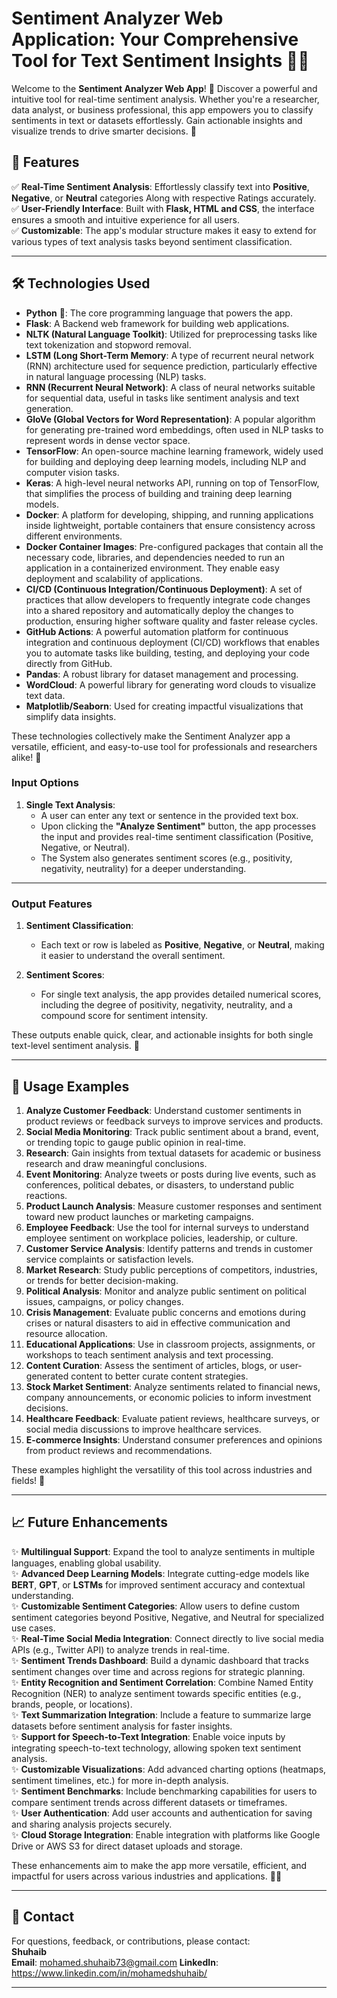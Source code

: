 # Sentiment Analyzer Web Application: Your Comprehensive Tool for Text Sentiment Insights 🎯💡

Welcome to the **Sentiment Analyzer Web App**! 🎉 Discover a powerful and intuitive tool for real-time sentiment analysis. Whether you're a researcher, data analyst, or business professional, this app empowers you to classify sentiments in text or datasets effortlessly. Gain actionable insights and visualize trends to drive smarter decisions. 🚀

## 📖 **Features**

✅ **Real-Time Sentiment Analysis**: Effortlessly classify text into **Positive**, **Negative**, or **Neutral** categories Along with respective Ratings accurately.  
✅ **User-Friendly Interface**: Built with **Flask, HTML and CSS**, the interface ensures a smooth and intuitive experience for all users.  
✅ **Customizable**: The app's modular structure makes it easy to extend for various types of text analysis tasks beyond sentiment classification.  

---

## 🛠️ **Technologies Used**

- **Python** 🐍: The core programming language that powers the app.  
- **Flask**: A Backend web framework for building web applications.  
- **NLTK (Natural Language Toolkit)**: Utilized for preprocessing tasks like text tokenization and stopword removal.
- **LSTM (Long Short-Term Memory**: A type of recurrent neural network (RNN) architecture used for sequence prediction, particularly effective in natural language processing (NLP) tasks.
- **RNN (Recurrent Neural Network)**: A class of neural networks suitable for sequential data, useful in tasks like sentiment analysis and text generation.
- **GloVe (Global Vectors for Word Representation)**: A popular algorithm for generating pre-trained word embeddings, often used in NLP tasks to represent words in dense vector space.
- **TensorFlow**: An open-source machine learning framework, widely used for building and deploying deep learning models, including NLP and computer vision tasks.
- **Keras**: A high-level neural networks API, running on top of TensorFlow, that simplifies the process of building and training deep learning models.
- **Docker**: A platform for developing, shipping, and running applications inside lightweight, portable containers that ensure consistency across different environments.
- **Docker Container Images**: Pre-configured packages that contain all the necessary code, libraries, and dependencies needed to run an application in a containerized environment. They enable easy deployment and scalability of applications.
- **CI/CD (Continuous Integration/Continuous Deployment)**: A set of practices that allow developers to frequently integrate code changes into a shared repository and automatically deploy the changes to production, ensuring higher software quality and faster release cycles.
- **GitHub Actions**: A powerful automation platform for continuous integration and continuous deployment (CI/CD) workflows that enables you to automate tasks like building, testing, and deploying your code directly from GitHub.
- **Pandas**: A robust library for dataset management and processing.  
- **WordCloud**: A powerful library for generating word clouds to visualize text data.  
- **Matplotlib/Seaborn**: Used for creating impactful visualizations that simplify data insights.  

These technologies collectively make the Sentiment Analyzer app a versatile, efficient, and easy-to-use tool for professionals and researchers alike! 🚀


### Input Options  
1. **Single Text Analysis**:  
   - A user can enter any text or sentence in the provided text box.  
   - Upon clicking the **"Analyze Sentiment"** button, the app processes the input and provides real-time sentiment classification (Positive, Negative, or Neutral).  
   - The System also generates sentiment scores (e.g., positivity, negativity, neutrality) for a deeper understanding.  

---

### Output Features  

1. **Sentiment Classification**:  
   - Each text or row is labeled as **Positive**, **Negative**, or **Neutral**, making it easier to understand the overall sentiment.  

2. **Sentiment Scores**:  
   - For single text analysis, the app provides detailed numerical scores, including the degree of positivity, negativity, neutrality, and a compound score for sentiment intensity.  

These outputs enable quick, clear, and actionable insights for both single text-level sentiment analysis. 🎯

---

## 🌟 **Usage Examples**

1. **Analyze Customer Feedback**: Understand customer sentiments in product reviews or feedback surveys to improve services and products.  
2. **Social Media Monitoring**: Track public sentiment about a brand, event, or trending topic to gauge public opinion in real-time.  
3. **Research**: Gain insights from textual datasets for academic or business research and draw meaningful conclusions.  
4. **Event Monitoring**: Analyze tweets or posts during live events, such as conferences, political debates, or disasters, to understand public reactions.  
5. **Product Launch Analysis**: Measure customer responses and sentiment toward new product launches or marketing campaigns.  
6. **Employee Feedback**: Use the tool for internal surveys to understand employee sentiment on workplace policies, leadership, or culture.  
7. **Customer Service Analysis**: Identify patterns and trends in customer service complaints or satisfaction levels.  
8. **Market Research**: Study public perceptions of competitors, industries, or trends for better decision-making.  
9. **Political Analysis**: Monitor and analyze public sentiment on political issues, campaigns, or policy changes.  
10. **Crisis Management**: Evaluate public concerns and emotions during crises or natural disasters to aid in effective communication and resource allocation.  
11. **Educational Applications**: Use in classroom projects, assignments, or workshops to teach sentiment analysis and text processing.  
12. **Content Curation**: Assess the sentiment of articles, blogs, or user-generated content to better curate content strategies.  
13. **Stock Market Sentiment**: Analyze sentiments related to financial news, company announcements, or economic policies to inform investment decisions.  
14. **Healthcare Feedback**: Evaluate patient reviews, healthcare surveys, or social media discussions to improve healthcare services.  
15. **E-commerce Insights**: Understand consumer preferences and opinions from product reviews and recommendations.  

These examples highlight the versatility of this tool across industries and fields! 🚀

---

## 📈 **Future Enhancements**

✨ **Multilingual Support**: Expand the tool to analyze sentiments in multiple languages, enabling global usability.  
✨ **Advanced Deep Learning Models**: Integrate cutting-edge models like **BERT**, **GPT**, or **LSTMs** for improved sentiment accuracy and contextual understanding.  
✨ **Customizable Sentiment Categories**: Allow users to define custom sentiment categories beyond Positive, Negative, and Neutral for specialized use cases.  
✨ **Real-Time Social Media Integration**: Connect directly to live social media APIs (e.g., Twitter API) to analyze trends in real-time.  
✨ **Sentiment Trends Dashboard**: Build a dynamic dashboard that tracks sentiment changes over time and across regions for strategic planning.  
✨ **Entity Recognition and Sentiment Correlation**: Combine Named Entity Recognition (NER) to analyze sentiment towards specific entities (e.g., brands, people, or locations).  
✨ **Text Summarization Integration**: Include a feature to summarize large datasets before sentiment analysis for faster insights.  
✨ **Support for Speech-to-Text Integration**: Enable voice inputs by integrating speech-to-text technology, allowing spoken text sentiment analysis.  
✨ **Customizable Visualizations**: Add advanced charting options (heatmaps, sentiment timelines, etc.) for more in-depth analysis.  
✨ **Sentiment Benchmarks**: Include benchmarking capabilities for users to compare sentiment trends across different datasets or timeframes.  
✨ **User Authentication**: Add user accounts and authentication for saving and sharing analysis projects securely.  
✨ **Cloud Storage Integration**: Enable integration with platforms like Google Drive or AWS S3 for direct dataset uploads and storage.  

These enhancements aim to make the app more versatile, efficient, and impactful for users across various industries and applications. 🚀✨ 

---


## 📧 **Contact**

For questions, feedback, or contributions, please contact:  
**Shuhaib**  
**Email**: mohamed.shuhaib73@gmail.com
**LinkedIn**: https://www.linkedin.com/in/mohamedshuhaib/

---

